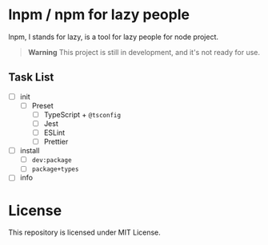 # lnpm / npm for lazy people

lnpm, l stands for lazy, is a tool for lazy people for node project.

> **Warning**
> This project is still in development, and it's not ready for use.

## Task List

- [ ] init
  - [ ] Preset
    - [ ] TypeScript + `@tsconfig`
    - [ ] Jest
    - [ ] ESLint
    - [ ] Prettier
- [ ] install
  - [ ] `dev:package`
  - [ ] `package+types`
- [ ] info

# License

This repository is licensed under MIT License.
